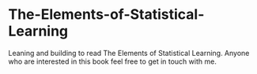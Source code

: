 # The-Elements-of-Statistical-Learning
Leaning and building to read The Elements of Statistical Learning. Anyone who are interested in this book feel free to get in touch with me.
